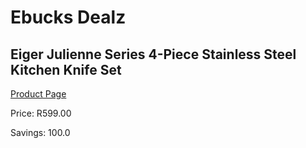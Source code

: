
# Ebucks Dealz
## Eiger Julienne Series 4-Piece Stainless Steel Kitchen Knife Set
[Product Page](https://www.ebucks.com/web/shop/productSelected.do?prodId=1084231091&catId=704983235)

Price: R599.00

Savings: 100.0


	